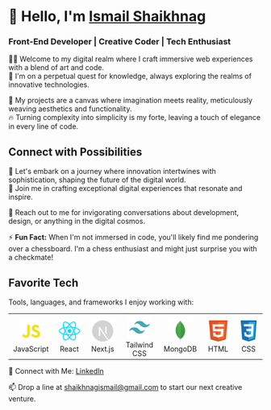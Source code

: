 <h1>👋 Hello, I'm <a href="https://ismailshaikhnag.vercel.app/">Ismail Shaikhnag</a></h1>
<h3>Front-End Developer | Creative Coder | Tech Enthusiast</h3>

👨‍💻 Welcome to my digital realm where I craft immersive web experiences with a blend of art and code.
<br>
🌱 I'm on a perpetual quest for knowledge, always exploring the realms of innovative technologies.

💼 My projects are a canvas where imagination meets reality, meticulously weaving aesthetics and functionality.
<br>
🔥 Turning complexity into simplicity is my forte, leaving a touch of elegance in every line of code.

## Connect with Possibilities

🌌 Let's embark on a journey where innovation intertwines with sophistication, shaping the future of the digital world.
<br>
🚀 Join me in crafting exceptional digital experiences that resonate and inspire.

💬 Reach out to me for invigorating conversations about development, design, or anything in the digital cosmos.
<br>


⚡ **Fun Fact:** When I'm not immersed in code, you'll likely find me pondering over a chessboard. I'm a chess enthusiast and might just surprise you with a checkmate!







<!-- ---------------------------------------------------------- -->
<!-- ---------------------------------------------------------- -->
<!-- ---------------------------------------------------------- -->
<!-- ---------------------------------------------------------- -->

<!-- Your Favorite Tech -->
<h2  id="ismailshaikhnag-tech">Favorite Tech</h2>
<p >Tools, languages, and frameworks I enjoy working with:</p>
<table >
  <tr>
    <td align="center" width="96">
      <a href="#ismailshaikhnag-tech">
        <img src="https://raw.githubusercontent.com/vscode-icons/vscode-icons/master/icons/file_type_js.svg" width="48" height="48" alt="JavaScript" />
      </a>
      <br>JavaScript
    </td>
    <td align="center" width="96">
      <a href="#ismailshaikhnag-tech">
        <img src="https://raw.githubusercontent.com/vscode-icons/vscode-icons/master/icons/file_type_reactjs.svg" width="48" height="48" alt="React" />
      </a>
      <br>React
    </td>
    <td align="center" width="96">
      <a href="#ismailshaikhnag-tech">
        <img src="https://raw.githubusercontent.com/vscode-icons/vscode-icons/master/icons/file_type_next.svg" width="48" height="48" alt="Next.js" />
      </a>
      <br>Next.js
    </td>
    <td align="center" width="96">
      <a href="#ismailshaikhnag-tech">
        <img src="https://raw.githubusercontent.com/vscode-icons/vscode-icons/master/icons/file_type_tailwind.svg" width="48" height="48" alt="Tailwind CSS" />
      </a>
      <br>Tailwind CSS
    </td>
    <td align="center" width="96">
      <a href="#ismailshaikhnag-tech">
        <img src="https://raw.githubusercontent.com/vscode-icons/vscode-icons/master/icons/file_type_mongo.svg" width="48" height="48" alt="MongoDB" />
      </a>
      <br>MongoDB
    </td>
    <td align="center" width="96">
      <a href="#ismailshaikhnag-tech">
        <img src="https://raw.githubusercontent.com/vscode-icons/vscode-icons/master/icons/file_type_html.svg" width="48" height="48" alt="HTML" />
      </a>
      <br>HTML
    </td>
    <td align="center" width="96">
      <a href="#ismailshaikhnag-tech">
        <img src="https://raw.githubusercontent.com/vscode-icons/vscode-icons/master/icons/file_type_css.svg" width="48" height="48" alt="CSS" />
      </a>
      <br>CSS
    </td>
  </tr>
</table>


<!-- Your Contact Information and Message -->
<p >
  🔗 Connect with Me: <a href="https://www.linkedin.com/in/ismail-shaikhnag/">LinkedIn</a>
</p>
<p>
   📫 Drop a line at <a href="mailto:shaikhnagismail@gmail.com">shaikhnagismail@gmail.com</a> to start our next creative venture.
</p>



